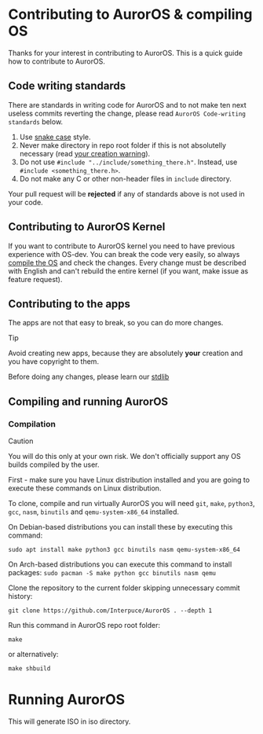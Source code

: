 # Contributing to AurorOS & compiling OS

Thanks for your interest in contributing to AurorOS. This is a quick guide how to contribute to AurorOS.

## Code writing standards

There are standards in writing code for AurorOS and to not make ten next useless commits reverting the change, please read `AurorOS Code-writing standards` below.

1. Use [snake case](https://en.wikipedia.org/wiki/Snake_case) style.
2. Never make directory in repo root folder if this is not absolutelly necessary (read [your creation warning](#contributing-to-the-apps)).
3. Do not use `#include "../include/something_there.h"`. Instead, use `#include <something_there.h>`.
4. Do not make any C or other non-header files in `include` directory.

Your pull request will be **rejected** if any of standards above is not used in your code.

## Contributing to AurorOS Kernel

If you want to contribute to AurorOS kernel you need to have previous experience with OS-dev. You can break the code very easily, so always [compile the OS](#compiling-and-running-auroros) and check the changes. Every change must be described with English and can't rebuild the entire kernel (if you want, make issue as feature request).

## Contributing to the apps

The apps are not that easy to break, so you can do more changes. 

> [!TIP]
> Avoid creating new apps, because they are absolutely **your** creation and you have copyright to them.

Before doing any changes, please learn our [stdlib](https://github.com/Interpuce/stdlib)

## Compiling and running AurorOS

### Compilation

> [!CAUTION]
> You will do this only at your own risk. We don't officially support any OS builds compiled by the user.

First - make sure you have Linux distribution installed and you are going to execute these commands on Linux distribution.

To clone, compile and run virtually AurorOS you will need `git`, `make`, `python3`, `gcc`, `nasm`, `binutils` and `qemu-system-x86_64` installed. 

On Debian-based distributions you can install these by executing this command:

```sudo apt install make python3 gcc binutils nasm qemu-system-x86_64```

On Arch-based distributions you can execute this command to install packages:
```sudo pacman -S make python gcc binutils nasm qemu```

Clone the repository to the current folder skipping unnecessary commit history:

```git clone https://github.com/Interpuce/AurorOS . --depth 1```

Run this command in AurorOS repo root folder:

```make```

or alternatively:

```make shbuild```

# Running AurorOS

This will generate ISO in iso directory.